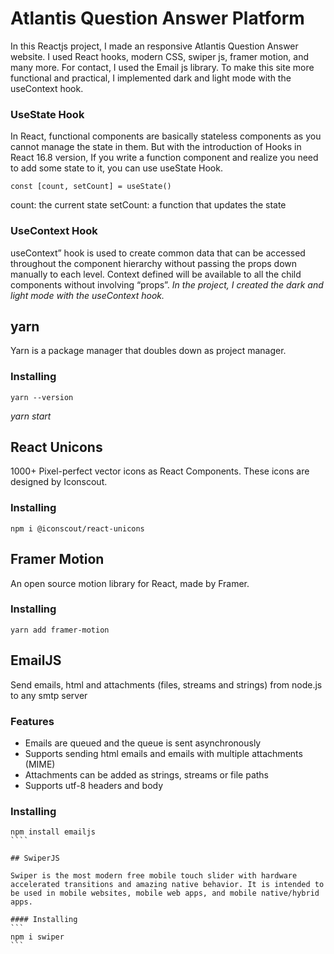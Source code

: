 # Atlantis Question Answer Platform

In this Reactjs project, I made an responsive Atlantis Question Answer website. I used React hooks, modern CSS, swiper js, framer motion, and many more. For contact, I used the Email js library. To make this site more functional and practical, I implemented  dark and light mode with the useContext hook.

### UseState Hook
In React, functional components are basically stateless components as you cannot manage the state in them. But with the introduction of Hooks in React 16.8 version, If you write a function component and realize you need to add some state to it, you can use useState Hook.

```
const [count, setCount] = useState()
```

count: the current state
setCount: a function that updates the state


### UseContext Hook
useContext” hook is used to create common data that can be accessed throughout the component hierarchy without passing the props down manually to each level. Context defined will be available to all the child components without involving “props”.
_In the project, I created the dark and light mode with the useContext hook._


## yarn
Yarn is a package manager that doubles down as project manager.

### Installing
```
yarn --version
```

_yarn start_


## React Unicons
1000+ Pixel-perfect vector icons as React Components. These icons are designed by Iconscout.

### Installing
```
npm i @iconscout/react-unicons
```


## Framer Motion
An open source motion library for React, made by Framer.

### Installing
```
yarn add framer-motion
```


## EmailJS
Send emails, html and attachments (files, streams and strings) from node.js to any smtp server

### Features
- Emails are queued and the queue is sent asynchronously 
- Supports sending html emails and emails with multiple attachments (MIME)
- Attachments can be added as strings, streams or file paths
- Supports utf-8 headers and body

### Installing 
`````
npm install emailjs
````

## SwiperJS

Swiper is the most modern free mobile touch slider with hardware accelerated transitions and amazing native behavior. It is intended to be used in mobile websites, mobile web apps, and mobile native/hybrid apps.

#### Installing
```
npm i swiper
```
